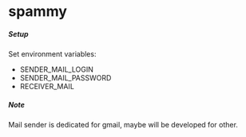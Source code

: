 # spammy

##### Setup
Set environment variables:
* SENDER_MAIL_LOGIN
* SENDER_MAIL_PASSWORD
* RECEIVER_MAIL

##### Note
Mail sender is dedicated for gmail, maybe will be developed for other.
